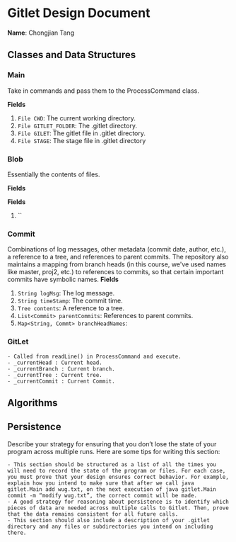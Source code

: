 # Gitlet Design Document
**Name**: Chongjian Tang

## Classes and Data Structures

### Main

Take in commands and pass them to the ProcessCommand class.

**Fields**

1.  `File CWD`: The current working directory.
2.  `File GITLET_FOLDER`: The .gitlet directory.
3.  `File GILET`: The gitlet file in .gitlet directory.
4.  `File STAGE`: The stage file in .gitlet directory

### Blob
Essentially the contents of files.

**Fields**


**Fields**
1.  ``

### Commit
Combinations of log messages, other metadata (commit date, author, etc.), a reference to a tree, and references to parent commits. The repository also maintains a mapping from branch heads (in this course, we've used names like master, proj2, etc.) to references to commits, so that certain important commits have symbolic names.
**Fields**
1.  `String logMsg`: The log message.
2.  `String timeStamp`: The commit time.
3.  `Tree contents`: A reference to a tree.
4.  `List<Commit> parentCommits`: References to parent commits.
5.  `Map<String, Commt> branchHeadNames`:

### GitLet
    - Called from readLine() in ProcessCommand and execute.
    - _currentHead : Current head.
    - _currentBranch : Current branch. 
    - _currentTree : Current tree.
    - _currentCommit : Current Commit.
## Algorithms

## Persistence

Describe your strategy for ensuring that you don’t lose the state of your program across multiple runs. Here are some tips for writing this section:

    - This section should be structured as a list of all the times you will need to record the state of the program or files. For each case, you must prove that your design ensures correct behavior. For example, explain how you intend to make sure that after we call java gitlet.Main add wug.txt, on the next execution of java gitlet.Main commit -m “modify wug.txt”, the correct commit will be made.
    - A good strategy for reasoning about persistence is to identify which pieces of data are needed across multiple calls to Gitlet. Then, prove that the data remains consistent for all future calls.
    - This section should also include a description of your .gitlet directory and any files or subdirectories you intend on including there.

